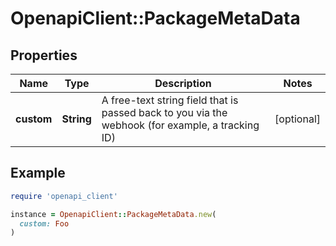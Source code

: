# OpenapiClient::PackageMetaData

## Properties

| Name | Type | Description | Notes |
| ---- | ---- | ----------- | ----- |
| **custom** | **String** | A free-text string field that is passed back to you via the webhook (for example, a tracking ID) | [optional] |

## Example

```ruby
require 'openapi_client'

instance = OpenapiClient::PackageMetaData.new(
  custom: Foo
)
```


